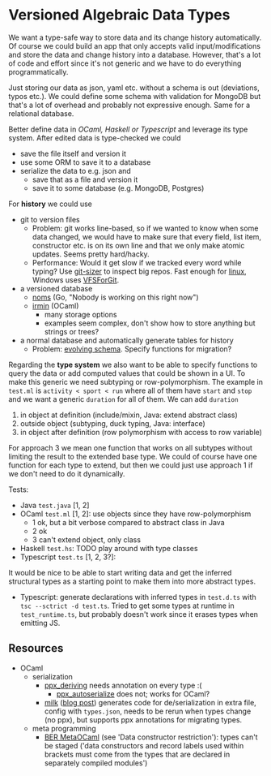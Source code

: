 # Versioned Algebraic Data Types

We want a type-safe way to store data and its change history automatically.
Of course we could build an app that only accepts valid input/modifications and store the data and change history into a database. However, that's a lot of code and effort since it's not generic and we have to do everything programmatically.

Just storing our data as json, yaml etc. without a schema is out (deviations, typos etc.).
We could define some schema with validation for MongoDB but that's a lot of overhead and probably not expressive enough.
Same for a relational database.

Better define data in *OCaml, Haskell or Typescript* and leverage its type system.
After edited data is type-checked we could
- save the file itself and version it
- use some ORM to save it to a database
- serialize the data to e.g. json and
  - save that as a file and version it
  - save it to some database (e.g. MongoDB, Postgres)

For **history** we could use
- git to version files
  - Problem: git works line-based, so if we wanted to know when some data changed, we would have to make sure that every field, list item, constructor etc. is on its own line and that we only make atomic updates. Seems pretty hard/hacky.
  - Performance: Would it get slow if we tracked every word while typing? Use [git-sizer](https://github.blog/2018-03-05-measuring-the-many-sizes-of-a-git-repository/) to inspect big repos. Fast enough for [linux](https://github.com/torvalds/linux), Windows uses [VFSForGit](https://github.com/Microsoft/VFSForGit).
- a versioned database
  - [noms](https://github.com/attic-labs/noms) (Go, "Nobody is working on this right now")
  - [irmin](https://github.com/mirage/irmin) (OCaml)
    - many storage options
    - examples seem complex, don't show how to store anything but strings or trees?
- a normal database and automatically generate tables for history
  - Problem: [evolving schema](https://en.wikipedia.org/wiki/Schema_evolution). Specify functions for migration?

Regarding the **type system** we also want to be able to specify functions to query the data or add computed values that could be shown in a UI. To make this generic we need subtyping or row-polymorphism.
The example in `test.ml` is `activity < sport < run` where all of them have `start` and `stop` and we want a generic `duration` for all of them.
We can add `duration`
1. in object at definition (include/mixin, Java: extend abstract class)
2. outside object (subtyping, duck typing, Java: interface)
3. in object after definition (row polymorphism with access to row variable)

For approach 3 we mean one function that works on all subtypes without limiting the result to the extended base type. We could of course have one function for each type to extend, but then we could just use approach 1 if we don't need to do it dynamically.

Tests:
- Java `test.java` [1, 2]
- OCaml `test.ml` [1, 2]: use objects since they have row-polymorphism
  - 1 ok, but a bit verbose compared to abstract class in Java
  - 2 ok
  - 3 can't extend object, only class
- Haskell `test.hs`: TODO play around with type classes
- Typescript `test.ts` [1, 2, 3?]:

It would be nice to be able to start writing data and get the inferred structural types as a starting point to make them into more abstract types.

- Typescript: generate declarations with inferred types in `test.d.ts` with `tsc --sctrict -d test.ts`. Tried to get some types at runtime in `test_runtime.ts`, but probably doesn't work since it erases types when emitting JS.


## Resources
- OCaml
  - serialization
    - [ppx_deriving](https://github.com/ocaml-ppx/ppx_deriving) needs annotation on every type :(
      - [ppx_autoserialize](https://github.com/jaredly/ppx_autoserialize) does not; works for OCaml?
    - [milk](https://github.com/jaredly/milk) ([blog post](https://jaredforsyth.com/posts/announcing-milk/)) generates code for de/serialization in extra file, config with `types.json`, needs to be rerun when types change (no ppx), but supports ppx annotations for migrating types.
  - meta programming
    - [BER MetaOCaml](http://okmij.org/ftp/ML/MetaOCaml.html) (see 'Data constructor restriction'): types can't be staged ('data constructors and record labels used within brackets must come from the types that are declared in separately compiled modules')
